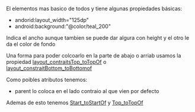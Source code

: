 El elementos mas basico de todos y tiene algunas propiedades básicas:

* andorid:layout_width="125dp"
* android:background:"@color/teal_200"

Indica el ancho aunque tambien se puede dar algura con height y el otro le da el color de fondo

Una forma para poder colcoarlo en la parte de abajo o arriab usamos la propiedad [layout_contraitsTop_toTopOf](layout_contraitsTop_toTopOf.md) o [layout_constraitBottom_toBottomof](layout_constraitBottom_toBottomof.md)

Como poibles atributos tenemos:

* parent lo coloca en el lado contraio al que vien por defecto

Ademas de esto tenemos [Start_toStartOf](Start_toStartOf.md) y [Top_toTopOf](Top_toTopOf.md)
